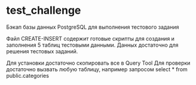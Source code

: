 # test_challenge
Бэкап базы данных PostgreSQL для выполнения тестового задания 

Файл CREATE-INSERT содержит готовые скрипты для создания и заполнения 
5 таблиц тестовыми данными. Данных достаточно для решения тестовых заданий.

Для установки достаточно скопировать все в Query Tool
Для проверки достаточно вызвать любую таблицу, например запросом
select * from public.categories
